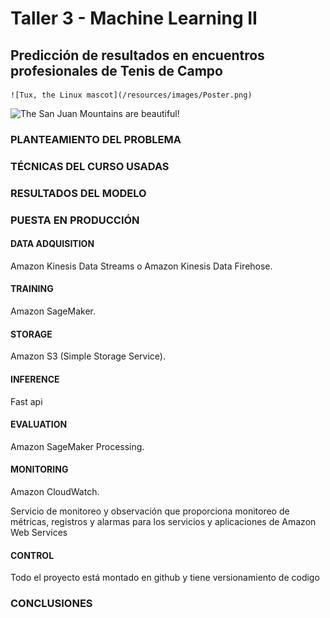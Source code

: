 <h1>Taller 3 - Machine Learning II</h1>
<h2>Predicción de resultados en encuentros profesionales de Tenis de Campo</h2>

    ![Tux, the Linux mascot](/resources/images/Poster.png)
![The San Juan Mountains are beautiful!](/assets/images/Poster.png "San Juan Mountains")
### PLANTEAMIENTO DEL PROBLEMA

### TÉCNICAS DEL CURSO USADAS

### RESULTADOS DEL MODELO

### PUESTA EN PRODUCCIÓN

#### DATA ADQUISITION

Amazon Kinesis Data Streams o Amazon Kinesis Data Firehose.

#### TRAINING

Amazon SageMaker.

#### STORAGE

Amazon S3 (Simple Storage Service).

#### INFERENCE

Fast api

#### EVALUATION

Amazon SageMaker Processing.

#### MONITORING

Amazon CloudWatch.

Servicio de monitoreo y observación que proporciona monitoreo de métricas, registros y alarmas para los servicios y aplicaciones de Amazon Web Services 

#### CONTROL

Todo el proyecto está montado en github y tiene versionamiento de codigo

### CONCLUSIONES